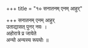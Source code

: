 +++
title = "१० सनातनम् एनम् आहुर्"

+++
सनातनम् एनम् आहुर्  
उताद्यासत् पुनर् नवः ।  
अहोरात्रे प्र जायेते  
अन्यो अन्यस्य रूपयोः ॥